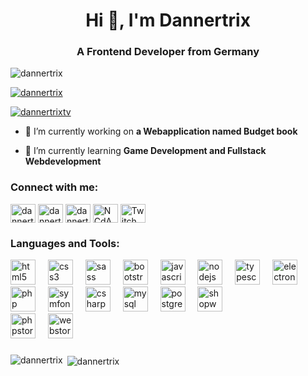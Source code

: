 <h1 align="center">Hi 👋, I'm Dannertrix</h1>
<h3 align="center">A Frontend Developer from Germany</h3>

<p align="left"> <img src="https://komarev.com/ghpvc/?username=dannertrix&label=Profile%20views&color=0e75b6&style=flat" alt="dannertrix" /> </p>

<p align="left"> <a href="https://github.com/ryo-ma/github-profile-trophy"><img src="https://github-profile-trophy.vercel.app/?username=dannertrix" alt="dannertrix" /></a> </p>

<p align="left"> <a href="https://twitter.com/dannertrixtv" target="blank"><img src="https://img.shields.io/twitter/follow/dannertrixtv?logo=twitter&style=for-the-badge" alt="dannertrixtv" /></a> </p>

- 🔭 I’m currently working on **a Webapplication named Budget book**

- 🌱 I’m currently learning **Game Development and Fullstack Webdevelopment**

<h3 align="left">Connect with me:</h3>
<p align="left">
<a href="https://codepen.io/dannertrix" target="blank"><img align="center" src="https://raw.githubusercontent.com/rahuldkjain/github-profile-readme-generator/master/src/images/icons/Social/codepen.svg" alt="dannertrix" height="30" width="40" /></a>
<a href="https://twitter.com/dannertrixtv" target="blank"><img align="center" src="https://raw.githubusercontent.com/rahuldkjain/github-profile-readme-generator/master/src/images/icons/Social/twitter.svg" alt="dannertrixtv" height="30" width="40" /></a>
<a href="https://instagram.com/dannertrix" target="blank"><img align="center" src="https://raw.githubusercontent.com/rahuldkjain/github-profile-readme-generator/master/src/images/icons/Social/instagram.svg" alt="dannertrix" height="30" width="40" /></a>
<a href="https://discord.gg/AvWaBakwsA" target="blank"><img align="center" src="https://raw.githubusercontent.com/rahuldkjain/github-profile-readme-generator/master/src/images/icons/Social/discord.svg" alt="NCdAwHzMVn" height="30" width="40" /></a>
<a href="https://www.twitch.tv/dannertrix"><img align="center" src="https://raw.githubusercontent.com/maurodesouza/profile-readme-generator/master/src/assets/icons/social/twitch/default.svg" alt="Twitch Logo" height="30" width="40" /></a>
</p>

<h3 align="left">Languages and Tools:</h3>
<div align="left">
  <img src="https://cdn.jsdelivr.net/gh/devicons/devicon/icons/html5/html5-original.svg" height="40" alt="html5 logo"  />
  <img width="12" />
  <img src="https://cdn.jsdelivr.net/gh/devicons/devicon/icons/css3/css3-original.svg" height="40" alt="css3 logo"  />
  <img width="12" />
  <img src="https://cdn.jsdelivr.net/gh/devicons/devicon/icons/sass/sass-original.svg" height="40" alt="sass logo"  />
  <img width="12" />
  <img src="https://cdn.jsdelivr.net/gh/devicons/devicon/icons/bootstrap/bootstrap-original.svg" height="40" alt="bootstrap logo"  />
  <img width="12" />
  <img src="https://cdn.jsdelivr.net/gh/devicons/devicon/icons/javascript/javascript-original.svg" height="40" alt="javascript logo"  />
  <img width="12" />
  <img src="https://cdn.jsdelivr.net/gh/devicons/devicon/icons/nodejs/nodejs-original.svg" height="40" alt="nodejs logo"  />
  <img width="12" />
  <img src="https://cdn.jsdelivr.net/gh/devicons/devicon/icons/typescript/typescript-original.svg" height="40" alt="typescript logo"  />
  <img width="12" />
  <img src="https://cdn.jsdelivr.net/gh/devicons/devicon/icons/electron/electron-original.svg" height="40" alt="electron logo"  />
  <img width="12" />
  <img src="https://cdn.jsdelivr.net/gh/devicons/devicon/icons/php/php-original.svg" height="40" alt="php logo"  />
  <img width="12" />
  <img src="https://cdn.jsdelivr.net/gh/devicons/devicon/icons/symfony/symfony-original.svg" height="40" alt="symfony logo"  />
  <img width="12" />
  <img src="https://cdn.jsdelivr.net/gh/devicons/devicon/icons/csharp/csharp-original.svg" height="40" alt="csharp logo"  />
  <img width="12" />
  <img src="https://cdn.jsdelivr.net/gh/devicons/devicon/icons/mysql/mysql-original.svg" height="40" alt="mysql logo"  />
  <img width="12" />
  <img src="https://cdn.jsdelivr.net/gh/devicons/devicon/icons/postgresql/postgresql-original.svg" height="40" alt="postgresql logo"  />
  <img width="12" />
  <img src="https://cdn.jsdelivr.net/gh/devicons/devicon/icons/shopware/shopware-original.svg" height="40" alt="shopware logo"  /><br/>
  <img src="https://cdn.jsdelivr.net/gh/devicons/devicon/icons/phpstorm/phpstorm-original.svg" height="40" alt="phpstorm logo"  />
  <img width="12" />
  <img src="https://cdn.jsdelivr.net/gh/devicons/devicon/icons/webstorm/webstorm-original.svg" height="40" alt="webstorm logo"  />
</div>

###

<p><img align="left" src="https://github-readme-stats.vercel.app/api/top-langs?username=dannertrix&show_icons=true&locale=en&layout=compact" alt="dannertrix" /></p>

<p>&nbsp;<img align="center" src="https://github-readme-stats.vercel.app/api?username=dannertrix&show_icons=true&locale=en" alt="dannertrix" /></p>

